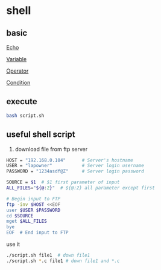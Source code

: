# shell

## basic

[Echo](linux-shell-echo.md)

[Variable](linux-shell-variable.md)

[Operator](linux-shell-operator.md)

[Condition](linux-shell-condition.md)

## execute

```sh
bash script.sh
```

## useful shell script

1. download file from ftp server

```sh
HOST = "192.168.0.104"      # Server's hostname
USER = "lapowner"           # Server login username
PASSWORD = "1234asdf@Z"     # Server login password

SOURCE = $1  # $1 first parameter of input
ALL_FILES="${@:2}"  # ${@:2} all parameter except first

# Begin input to FTP
ftp -inv $HOST <<EOF
user $USER $PASSWORD
cd $SOURCE
mget $ALL_FILES
bye
EOF  # End input to FTP
```

use it

```sh
./script.sh file1  # down file1
./script.sh *.c file1 # down file1 and *.c
```


